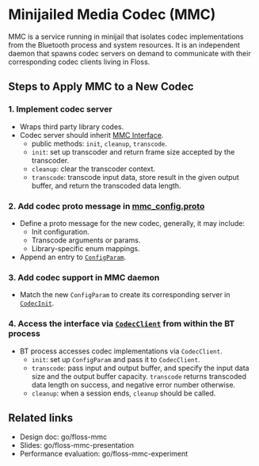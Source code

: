 # Minijailed Media Codec (MMC)

MMC is a service running in minijail that isolates codec implementations from
the Bluetooth process and system resources. It is an independent daemon that
spawns codec servers on demand to communicate with their corresponding codec
clients living in Floss.

## Steps to Apply MMC to a New Codec

### 1. Implement codec server

  * Wraps third party library codes.
  * Codec server should inherit [MMC Interface](https://cs.android.com/android/platform/superproject/main/+/main:packages/modules/Bluetooth/system/stack/mmc/mmc_interface/mmc_interface.h).
    * public methods: `init`, `cleanup`, `transcode`.
    * `init`: set up transcoder and return frame size accepted by the transcoder.
    * `cleanup`: clear the transcoder context.
    * `transcode`: transcode input data, store result in the given output buffer,
                   and return the transcoded data length.

### 2. Add codec proto message in [mmc_config.proto](https://cs.android.com/android/platform/superproject/main/+/main:packages/modules/Bluetooth/system/stack/mmc/proto/mmc_config.proto)

  * Define a proto message for the new codec, generally, it may include:
    * Init configuration.
    * Transcode arguments or params.
    * Library-specific enum mappings.
  * Append an entry to [`ConfigParam`](https://cs.android.com/android/platform/superproject/main/+/main:packages/modules/Bluetooth/system/stack/mmc/proto/mmc_config.proto;drc=1e6b2d44402d18cce637f4b02d4da25133924662;l=99).

### 3. Add codec support in MMC daemon

  * Match the new `ConfigParam` to create its corresponding server in [`CodecInit`](https://cs.android.com/android/platform/superproject/main/+/main:packages/modules/Bluetooth/system/stack/mmc/daemon/service.cc;drc=e9fcc3a7897c6af3df4163534688290778e2333b;l=186).

### 4. Access the interface via [`CodecClient`](https://cs.android.com/android/platform/superproject/main/+/main:packages/modules/Bluetooth/system/stack/mmc/codec_client/codec_client.h) from within the BT process

  * BT process accesses codec implementations via `CodecClient`.
    * `init`: set up `ConfigParam` and pass it to `CodecClient`.
    * `transcode`: pass input and output buffer, and specify the input data size
                   and the output buffer capacity. `transcode` returns transcoded
                   data length on success, and negative error number otherwise.
    * `cleanup`: when a session ends, `cleanup` should be called.

## Related links

* Design doc: go/floss-mmc
* Slides: go/floss-mmc-presentation
* Performance evaluation: go/floss-mmc-experiment
